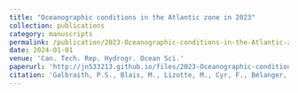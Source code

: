 ```yaml
---
title: "Oceanographic conditions in the Atlantic zone in 2023"
collection: publications
category: manuscripts
permalink: /publication/2023-Oceanographic-conditions-in-the-Atlantic-zone-in-2023
date: 2024-01-01
venue: 'Can. Tech. Rep. Hydrogr. Ocean Sci.'
paperurl: 'http://jn533213.github.io/files/2023-Oceanographic-conditions-in-the-Atlantic-zone-in-2023.pdf'
citation: 'Galbraith, P.S., Blais, M., Lizotte, M., Cyr, F., Bélanger, D., Casault, B., Clay, S., Layton, C., Starr, M., Chassé, J., Azetsu-Scott, K., Coyne, J., Devred, E., Gabriel, C.-E., Johnson, C.L., Maillet, G., Pepin, P., Plourde, S., Ringuette, M., Shaw, J.-L. 2024. Oceanographic conditions in the Atlantic zone in 2023. Can. Tech. Rep. Hydrogr. Ocean Sci. 379: v + 38 p.'
---
```

